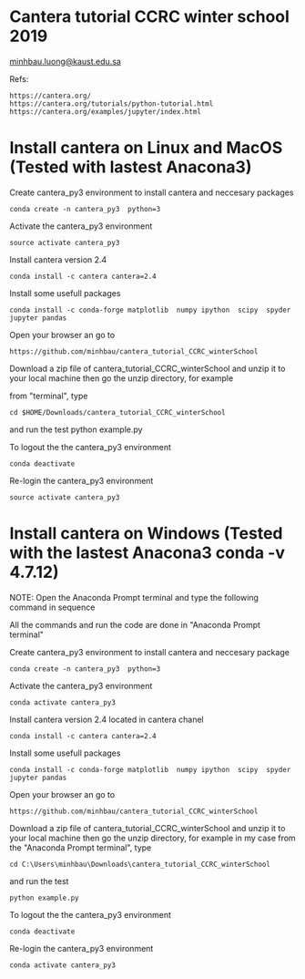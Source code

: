 
# Cantera tutorial CCRC winter school 2019

minhbau.luong@kaust.edu.sa

Refs:
```
https://cantera.org/
https://cantera.org/tutorials/python-tutorial.html
https://cantera.org/examples/jupyter/index.html
```


# Install cantera on Linux and MacOS (Tested with lastest Anacona3)

Create cantera_py3 environment to install cantera and neccesary packages
```
conda create -n cantera_py3  python=3
```

Activate the cantera_py3 environment
```
source activate cantera_py3
```
Install cantera version 2.4 

```
conda install -c cantera cantera=2.4
```

Install some usefull packages
```
conda install -c conda-forge matplotlib  numpy ipython  scipy  spyder jupyter pandas
```



Open your browser an go to
```
https://github.com/minhbau/cantera_tutorial_CCRC_winterSchool
```
Download a zip file of  cantera_tutorial_CCRC_winterSchool and unzip it to your local machine
then go the unzip directory, for example 

from "terminal", type
```
cd $HOME/Downloads/cantera_tutorial_CCRC_winterSchool
```
and run the test
python example.py


To logout the the cantera_py3 environment
``` 
conda deactivate
```
Re-login the cantera_py3 environment
```
source activate cantera_py3
```


# Install cantera on Windows (Tested with the lastest Anacona3 conda -v 4.7.12)


NOTE: Open the Anaconda Prompt terminal and type the following command in sequence

All the commands and run the code are done in "Anaconda Prompt terminal" 

Create cantera_py3 environment to install cantera and neccesary package
```
conda create -n cantera_py3  python=3
```
Activate the cantera_py3 environment
```
conda activate cantera_py3
```

Install cantera version 2.4 located in cantera chanel
```
conda install -c cantera cantera=2.4
```

Install some usefull packages
```
conda install -c conda-forge matplotlib  numpy ipython  scipy  spyder jupyter pandas
```

Open your browser an go to

```
https://github.com/minhbau/cantera_tutorial_CCRC_winterSchool
```

Download a zip file of cantera_tutorial_CCRC_winterSchool and unzip it to your local machine
then go the unzip directory, for example in my case
from the "Anaconda Prompt terminal", type
```
cd C:\Users\minhbau\Downloads\cantera_tutorial_CCRC_winterSchool
```
and run the test
```
python example.py
```
To logout the the cantera_py3 environment
```
conda deactivate
```
Re-login the cantera_py3 environment
```
conda activate cantera_py3
```
